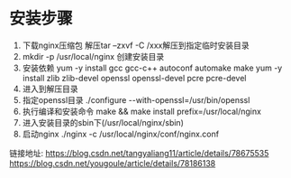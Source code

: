 # 安装步骤
1. 下载nginx压缩包  解压tar –zxvf -C /xxx解压到指定临时安装目录
2. mkdir -p /usr/local/nginx 创建安装目录
3. 安装依赖
	yum -y install gcc gcc-c++ autoconf automake make
	yum -y install zlib zlib-devel openssl openssl-devel pcre pcre-devel
4. 进入到解压目录
5. 指定openssl目录 ./configure --with-openssl=/usr/bin/openssl
6. 执行编译和安装命令 make && make install prefix=/usr/local/nginx
7. 进入安装目录的sbin下(/usr/local/nginx/sbin)
8. 启动nginx ./nginx -c /usr/local/nginx/conf/nginx.conf

链接地址:
https://blog.csdn.net/tangyaliang11/article/details/78675535
https://blog.csdn.net/yougoule/article/details/78186138
